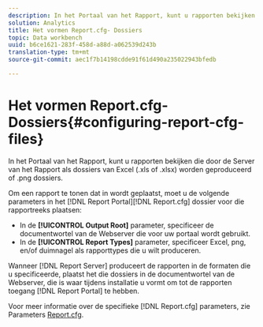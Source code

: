```yaml
---
description: In het Portaal van het Rapport, kunt u rapporten bekijken die door de Server van het Rapport als dossiers van Excel (.xls of .xlsx) worden geproduceerd of .png dossiers.
solution: Analytics
title: Het vormen Report.cfg- Dossiers
topic: Data workbench
uuid: b6ce1621-283f-458d-a88d-a062539d243b
translation-type: tm+mt
source-git-commit: aec1f7b14198cdde91f61d490a235022943bfedb

---
```



# Het vormen Report.cfg- Dossiers{#configuring-report-cfg-files}

In het Portaal van het Rapport, kunt u rapporten bekijken die door de Server van het Rapport als dossiers van Excel (.xls of .xlsx) worden geproduceerd of .png dossiers.

Om een rapport te tonen dat in wordt geplaatst, moet u de volgende parameters in het [!DNL Report Portal][!DNL Report.cfg] dossier voor die rapportreeks plaatsen:

* In de **[!UICONTROL Output Root]** parameter, specificeer de documentwortel van de Webserver die voor uw portaal wordt gebruikt.
* In de **[!UICONTROL Report Types]** parameter, specificeer Excel, png, en/of duimnagel als rapporttypes die u wilt produceren.

Wanneer [!DNL Report Server] produceert de rapporten in de formaten die u specificeerde, plaatst het die dossiers in de documentwortel van de Webserver, die is waar tijdens installatie u vormt om tot de rapporten toegang [!DNL Report Portal] te hebben.

Voor meer informatie over de specifieke [!DNL Report.cfg] parameters, zie Parameters [Report.cfg](../../../home/c-rpt-oview/c-rpt-param-ref/c-rpt-param.md#concept-838e59d72d3f4cb29ee15f5c7eb0ceff).
